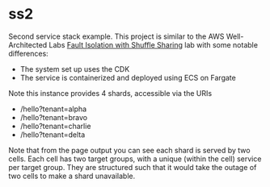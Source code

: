 # ss2

Second service stack example. This project is similar to the 
AWS Well-Architected Labs [Fault Isolation with Shuffle Sharing](https://www.wellarchitectedlabs.com/reliability/300_labs/300_fault_isolation_with_shuffle_sharding/)
lab with some notable differences:

* The system set up uses the CDK
* The service is containerized and deployed using ECS on Fargate

Note this instance provides 4 shards, accessible via the URIs

* /hello?tenant=alpha
* /hello?tenant=bravo
* /hello?tenant=charlie
* /hello?tenant=delta

Note that from the page output you can see each shard is served by two cells. Each cell 
has two target groups, with a unique (within the cell) service per target group. They are 
structured such that it would take the outage of two cells to make a shard unavailable.